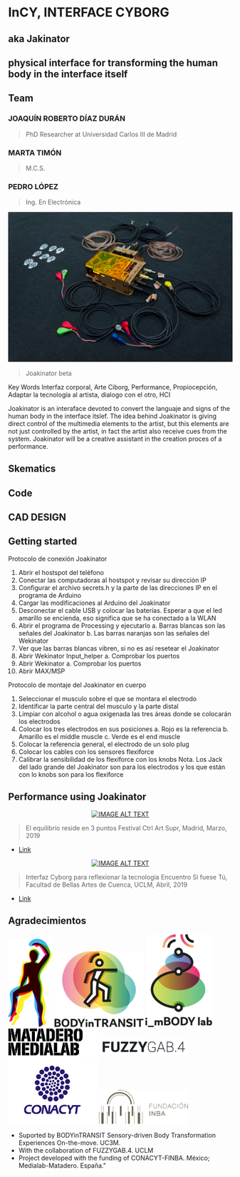 # InCY, INTERFACE CYBORG

## aka Jakinator

## physical interface for transforming the human body in the interface itself

## Team

### JOAQUÍN ROBERTO DÍAZ DURÁN

> PhD Researcher at Universidad Carlos III de Madrid

### MARTA TIMÓN

> M.C.S.

### PEDRO LÓPEZ

> Ing. En Electrónica

<img src="assets/joaquin-diaz-duran-joakinator.png" width="900">

> Joakinator beta

Key Words
Interfaz corporal, Arte Ciborg, Performance, Propiocepción, Adaptar la tecnología al artista, dialogo con el otro, HCI

Joakinator is an interaface devoted to convert the languaje and signs of the human body in the interface itslef. The idea behind Joakinator is giving direct control of the multimedia elements to the artist, but this elements are not just controlled by the artist, in fact the artist also receive cues from the system. Joakinator will be a creative assistant in the creation proces of a performance.

## Skematics

## Code

## CAD DESIGN

## Getting started

Protocolo de conexión Joakinator

1. Abrir el hostspot del teléfono
2. Conectar las computadoras al hostspot y revisar su dirección IP
3. Configurar el archivo secrets.h y la parte de las direcciones IP en el programa de Arduino
4. Cargar las modificaciones al Arduino del Joakinator
5. Desconectar el cable USB y colocar las baterías. Esperar a que el led amarillo se encienda, eso significa que se ha conectado a la WLAN
6. Abrir el programa de Processing y ejecutarlo
   a. Barras blancas son las señales del Joakinator
   b. Las barras naranjas son las señales del Wekinator
7. Ver que las barras blancas vibren, si no es así resetear el Joakinator
8. Abrir Wekinator Input_helper
   a. Comprobar los puertos
9. Abrir Wekinator
   a. Comprobar los puertos
10. Abrir MAX/MSP

Protocolo de montaje del Joakinator en cuerpo

1. Seleccionar el musculo sobre el que se montara el electrodo
2. Identificar la parte central del musculo y la parte distal
3. Limpiar con alcohol o agua oxigenada las tres áreas donde se colocarán los electrodos
4. Colocar los tres electrodos en sus posiciones
   a. Rojo es la referencia
   b. Amarillo es el middle muscle
   c. Verde es el end muscle
5. Colocar la referencia general, el electrodo de un solo plug
6. Colocar los cables con los sensores flexiforce
7. Calibrar la sensibilidad de los flexiforce con los knobs
   Nota. Los Jack del lado grande del Joakinator son para los electrodos y los que están con lo knobs son para los flexiforce

## Performance using Joakinator

<div align="center">
  <a href="https://www.youtube.com/watch?v=s2cA5sRCxRI">
   <img src="https://img.youtube.com/vi/s2cA5sRCxRI/0.jpg" alt="IMAGE ALT TEXT">
  </a>
</div>

> El equilibrio reside en 3 puntos
> Festival Ctrl Art Supr, Madrid, Marzo, 2019

- [Link](https://arterobotico.com/el-equilibrio-reside-en-3-puntos/)

<div align="center">
  <a href="https://www.youtube.com/watch?v=6gCIS4RPDEY">
   <img src="https://img.youtube.com/vi/6gCIS4RPDEY/0.jpg" alt="IMAGE ALT TEXT">
  </a>
</div>

> Interfaz Cyborg para reflexionar la tecnología
> Encuentro Si fuese Tú, Facultad de Bellas Artes de Cuenca, UCLM, Abril, 2019

- [Link](https://arterobotico.com/interfaz-ciborg-para-reflexionar-la-tecnologia/)

## Agradecimientos

<img src="./assets/Logo_mini_Body.png" width="100"> 
<img src="./assets/BODYinTRANSIT_logo.jpg" width="200"> 
<img src="./assets/I_mBODYlab_logo.jpg" width="150">
<img src="./assets/logotipo_medialab.jpg" width="200">
<img src="./assets/Marca-FuzzyGab.png" width="200">
<img src="./assets/conacyt-logo.png" width="200">
<img src="./assets/becas-inba-conacyt-posgrado.png" width="200">


- Suported by BODYinTRANSIT Sensory-driven Body Transformation Experiences On-the-move. UC3M.
- With the collaboration of FUZZYGAB.4. UCLM
- Project developed with the funding of CONACYT-FINBA. México; Medialab-Matadero. España."
